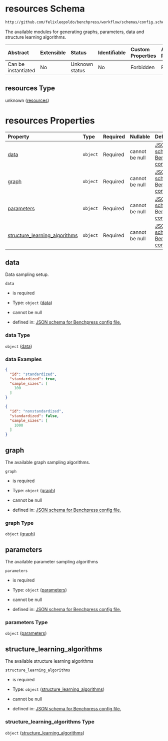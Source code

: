 # resources Schema

```txt
http://github.com/felixleopoldo/benchpress/workflow/schemas/config.schema.json#/properties/resources
```

The available modules for generating graphs, parameters, data and structure learning algorithms.

| Abstract            | Extensible | Status         | Identifiable | Custom Properties | Additional Properties | Access Restrictions | Defined In                                                       |
| :------------------ | :--------- | :------------- | :----------- | :---------------- | :-------------------- | :------------------ | :--------------------------------------------------------------- |
| Can be instantiated | No         | Unknown status | No           | Forbidden         | Forbidden             | none                | [config.schema.json*](config.schema.json "open original schema") |

## resources Type

unknown ([resources](config-properties-resources.md))

# resources Properties

| Property                                                        | Type     | Required | Nullable       | Defined by                                                                                                                                                                                                                                                         |
| :-------------------------------------------------------------- | :------- | :------- | :------------- | :----------------------------------------------------------------------------------------------------------------------------------------------------------------------------------------------------------------------------------------------------------------- |
| [data](#data)                                                   | `object` | Required | cannot be null | [JSON schema for Benchpress config file.](config-properties-resources-properties-data.md "http://github.com/felixleopoldo/benchpress/workflow/schemas/config.schema.json#/properties/resources/properties/data")                                                   |
| [graph](#graph)                                                 | `object` | Required | cannot be null | [JSON schema for Benchpress config file.](config-properties-resources-properties-graph.md "http://github.com/felixleopoldo/benchpress/workflow/schemas/config.schema.json#/properties/resources/properties/graph")                                                 |
| [parameters](#parameters)                                       | `object` | Required | cannot be null | [JSON schema for Benchpress config file.](config-properties-resources-properties-parameters.md "http://github.com/felixleopoldo/benchpress/workflow/schemas/config.schema.json#/properties/resources/properties/parameters")                                       |
| [structure_learning_algorithms](#structure_learning_algorithms) | `object` | Required | cannot be null | [JSON schema for Benchpress config file.](config-properties-resources-properties-structure_learning_algorithms.md "http://github.com/felixleopoldo/benchpress/workflow/schemas/config.schema.json#/properties/resources/properties/structure_learning_algorithms") |

## data

Data sampling setup.

`data`

*   is required

*   Type: `object` ([data](config-properties-resources-properties-data.md))

*   cannot be null

*   defined in: [JSON schema for Benchpress config file.](config-properties-resources-properties-data.md "http://github.com/felixleopoldo/benchpress/workflow/schemas/config.schema.json#/properties/resources/properties/data")

### data Type

`object` ([data](config-properties-resources-properties-data.md))

### data Examples

```json
{
  "id": "standardized",
  "standardized": true,
  "sample_sizes": [
    100
  ]
}
```

```json
{
  "id": "nonstandardized",
  "standardized": false,
  "sample_sizes": [
    1000
  ]
}
```

## graph

The available graph sampling algorithms.

`graph`

*   is required

*   Type: `object` ([graph](config-properties-resources-properties-graph.md))

*   cannot be null

*   defined in: [JSON schema for Benchpress config file.](config-properties-resources-properties-graph.md "http://github.com/felixleopoldo/benchpress/workflow/schemas/config.schema.json#/properties/resources/properties/graph")

### graph Type

`object` ([graph](config-properties-resources-properties-graph.md))

## parameters

The available parameter sampling algorithms

`parameters`

*   is required

*   Type: `object` ([parameters](config-properties-resources-properties-parameters.md))

*   cannot be null

*   defined in: [JSON schema for Benchpress config file.](config-properties-resources-properties-parameters.md "http://github.com/felixleopoldo/benchpress/workflow/schemas/config.schema.json#/properties/resources/properties/parameters")

### parameters Type

`object` ([parameters](config-properties-resources-properties-parameters.md))

## structure_learning_algorithms

The available structure learning algorithms

`structure_learning_algorithms`

*   is required

*   Type: `object` ([structure_learning_algorithms](config-properties-resources-properties-structure_learning_algorithms.md))

*   cannot be null

*   defined in: [JSON schema for Benchpress config file.](config-properties-resources-properties-structure_learning_algorithms.md "http://github.com/felixleopoldo/benchpress/workflow/schemas/config.schema.json#/properties/resources/properties/structure_learning_algorithms")

### structure_learning_algorithms Type

`object` ([structure_learning_algorithms](config-properties-resources-properties-structure_learning_algorithms.md))
